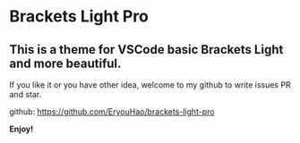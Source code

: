 # Brackets Light Pro
## This is a theme for VSCode basic Brackets Light and more beautiful.

If you like it or you have other idea, welcome to my github to write issues PR and star.

github: https://github.com/EryouHao/brackets-light-pro


**Enjoy!**